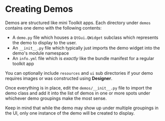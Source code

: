 
Creating Demos
==============

Demos are structured like mini Toolkit apps. Each directory under `demos`
contains one demo with the following contents:

* A `demo.py` file which houses a `QtGui.QWidget` subclass which represents the
demo to display to the user.
* An `__init__.py` file which typically just imports the demo widget into the
demo's module namespace
* An `info.yml` file which is *exactly* like the bundle manifest for a regular
toolkit app

You can optionally include `resources` and `ui` sub directories if your demo
requires images or was constructed using **Designer**.

Once everything is in place, edit the `demos/__init__.py` file to import the
demo class and add it into the list of demos in one or more spots under
whichever demo groupings make the most sense.

Keep in mind that while the demo may show up under multiple groupings in the UI,
only one instance of the demo will be created to display.
